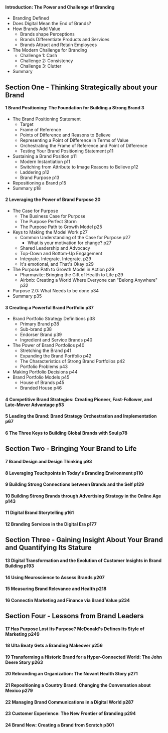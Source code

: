 

#### Introduction: The Power and Challenge of Branding 
  - Branding Defined
  - Does Digital Mean the End of Brands?
  - How Brands Add Value
    - Brands shape Perceptions 
    - Brands Differentiate Products and Services 
    - Brands Attract and Retain Employees 
  - The Modern Challenge for Branding 
    - Challenge 1: Cash
    - Challenge 2: Consistency
    - Challenge 3: Clutter
  - Summary 

## Section One - Thinking Strategically about your Brand
#### 1 Brand Positioning: The Foundation for Building a Strong Brand 3
  - The Brand Positioning Statement 
    - Target 
    - Frame of Reference 
    - Points of Difference and Reasons to Believe 
    - Representing a Point of Difference in Terms of Value 
    - Orchestrating the Frame of Reference and Point of Difference 
    - Testing Your Brand Positioning Statement p11
  - Sustaining a Brand Position p11
    - Modern Instantiation p11
    - Switching from Attribute to Image Reasons to Believe p12
    - Laddering p12
    - Brand Purpose p13
  - Repositioning a Brand p15
  - Summary p18 

#### 2 Leveraging the Power of Brand Purpose 20
  - The Case for Purpose 
    - The Business Case for Purpose 
    - The Purpose Perfect Storm
    - The Purpose Path to Growth Model p25
  - Keys to Making the Model Work p27
    - Common Understanding of the Case for Purpose p27
      - What is your motivation for change? p27
    - Shared Leadership and Advocacy 
    - Top-Down and Bottom-Up Engagement 
    - Integrate. Integrate. Integrate. p29
    - It's emotional, and That's Okay p29
  - The Purpose Path to Growth Model in Action p29
    - Pharmavite: Bringing the Gift of Health to Life p29
    - Airbnb: Creating a World Where Everyone can "Belong Anywhere" p32
  - Purpose 2.0: What Needs to be done p34
  - Summary p35

#### 3 Creating a Powerful Brand Portfolio p37
  - Brand Portfolio Strategy Definitions p38
    - Primary Brand p38
    - Sub-brand p38
    - Endorser Brand p39
    - Ingredient and Service Brands p40
  - The Power of Brand Portfolios p40
    - Stretching the Brand p41
    - Expanding the Brand Portfolio p42
    - The Characteristics of Strong Brand Portfolios p42
    - Portfolio Problems p43
  - Making Portfolio Decisions p44
  - Brand Portfolio Models p45
    - House of Brands p45
    - Branded House p46
    
#### 4 Competitive Brand Strategies: Creating Pioneer, Fast-Follower, and Late-Mover Advantage p53
#### 5 Leading the Brand: Brand Strategy Orchestration and Implementation p67
#### 6 The Three Keys to Building Global Brands with Soul p78

## Section Two - Bringing Your Brand to Life 
#### 7 Brand Design and Design Thinking p93
#### 8 Leveraging Touchpoints in Today's Branding Environment p110
#### 9 Building Strong Connections between Brands and the Self p129
#### 10 Building Strong Brands through Advertising Strategy in the Online Age p143
#### 11 Digital Brand Storytelling p161
#### 12 Branding Services in the Digital Era p177

## Section Three - Gaining Insight About Your Brand and Quantifying Its Stature 
#### 13 Digital Transformation and the Evolution of Customer Insights in Brand Building p193
#### 14 Using Neuroscience to Assess Brands p207
#### 15 Measuring Brand Relevance and Health p218
#### 16 Connectin Marketing and Finance via Brand Value p234

## Section Four - Lessons from Brand Leaders 
#### 17 Has Purpose Lost Its Purpose? McDonald's Defines Its Style of Marketing p249
#### 18 Ulta Beaty Gets a Branding Makeover p256
#### 19 Transforming a Historic Brand for a Hyper-Connected World: The John Deere Story p263
#### 20 Rebranding an Organization: The Novant Health Story p271
#### 21 Repositioning a Country Brand: Changing the Conversation about Mexico p279
#### 22 Managing Brand Communications in a Digital World p287
#### 23 Customer Experience: The New Frontier of Branding p294
#### 24 Brand New: Creating a Brand from Scratch p301